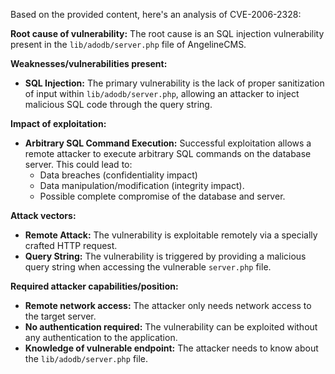 Based on the provided content, here's an analysis of CVE-2006-2328:

**Root cause of vulnerability:**
The root cause is an SQL injection vulnerability present in the `lib/adodb/server.php` file of AngelineCMS.

**Weaknesses/vulnerabilities present:**
- **SQL Injection:** The primary vulnerability is the lack of proper sanitization of input within `lib/adodb/server.php`, allowing an attacker to inject malicious SQL code through the query string.

**Impact of exploitation:**
- **Arbitrary SQL Command Execution:** Successful exploitation allows a remote attacker to execute arbitrary SQL commands on the database server. This could lead to:
    - Data breaches (confidentiality impact)
    - Data manipulation/modification (integrity impact).
    - Possible complete compromise of the database and server.

**Attack vectors:**
- **Remote Attack:** The vulnerability is exploitable remotely via a specially crafted HTTP request.
- **Query String:** The vulnerability is triggered by providing a malicious query string when accessing the vulnerable `server.php` file.

**Required attacker capabilities/position:**
- **Remote network access:** The attacker only needs network access to the target server.
- **No authentication required:** The vulnerability can be exploited without any authentication to the application.
- **Knowledge of vulnerable endpoint:** The attacker needs to know about the `lib/adodb/server.php` file.